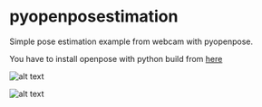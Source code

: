 # pyopenposestimation

Simple pose estimation example from webcam with pyopenpose.

You have to install openpose with python build from [here](https://github.com/CMU-Perceptual-Computing-Lab/openpose/blob/master/doc/installation.md#python-api) 

![alt text](https://github.com/abdullahcavuss/pyopenposestimation/blob/master/righthandgoright.png)

![alt text](https://github.com/abdullahcavuss/pyopenposestimation/blob/master/throttle.png)


